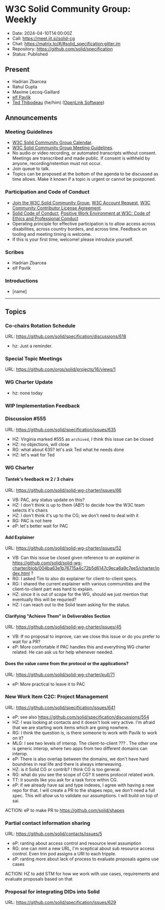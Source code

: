 # W3C Solid Community Group: Weekly

* Date: 2024-04-10T14:00:00Z
* Call: https://meet.jit.si/solid-cg
* Chat: https://matrix.to/#/#solid_specification:gitter.im
* Repository: https://github.com/solid/specification
* Status: Published


## Present
* Hadrian Zbarcea
* Rahul Gupta
* Maxime Lecoq-Gaillard
* [elf Pavlik](https://elf-pavlik.hackers4peace.net)
* [Ted Thibodeau](https://github.com/TallTed/) (he/him) ([OpenLink Software](https://www.openlinksw.com/))

## Announcements

### Meeting Guidelines
* [W3C Solid Community Group Calendar](https://www.w3.org/groups/cg/solid/calendar).
* [W3C Solid Community Group Meeting Guidelines](https://github.com/w3c-cg/solid/blob/main/meetings/README.md).
* No audio or video recording, or automated transcripts without consent. Meetings are transcribed and made public. If consent is withheld by anyone, recording/retention must not occur.
* Join queue to talk.
* Topics can be proposed at the bottom of the agenda to be discussed as time allows. Make it known if a topic is urgent or cannot be postponed.

### Participation and Code of Conduct
* [Join the W3C Solid Community Group](https://www.w3.org/community/solid/join), [W3C Account Request](http://www.w3.org/accounts/request), [W3C Community Contributor License Agreement](https://www.w3.org/community/about/agreements/cla/).
* [Solid Code of Conduct](https://github.com/solid/process/blob/main/code-of-conduct.md), [Positive Work Environment at W3C: Code of Ethics and Professional Conduct](https://www.w3.org/Consortium/cepc/)
* Operating principle for effective participation is to allow access across disabilities, across country borders, and across time. Feedback on tooling and meeting timing is welcome.
* If this is your first time, welcome! please introduce yourself.


### Scribes
* Hadrian Zbarcea
* elf Pavlik

### Introductions

* [name]

---

## Topics

### Co-chairs Rotation Schedule
URL: https://github.com/solid/specification/discussions/618

* hz: Just a reminder.

### Special Topic Meetings
URL: https://github.com/orgs/solid/projects/16/views/1


### WG Charter Update

* hz: none today


### WIP Implementation Feedback

### Discussion #555
URL: https://github.com/solid/specification/issues/635

* HZ: Virginia marked #555 as `archived`, I think this issue can be closed
* HZ: no objections, will close
* RG: what about 635? let's ask Ted what he needs done
* HZ: let's wait for Ted

### WG Charter

#### Tantek's feedback re 2 / 3 chairs
URL: https://github.com/solid/solid-wg-charter/issues/66

* VB: PAC, any status update on this?
* HZ: I don't think is up to them (AB?) to decide how the W3C team selects it's chairs
* HZ: I don't think it's up to the CG; we don't need to deal with it
* RG: PAC is not here
* eP: let's better wait for PAC


#### Add Explainer
URL: https://github.com/solid/solid-wg-charter/issues/52

* VB: Can this issue be closed given reference to *an explainer* in https://github.com/solid/solid-wg-charter/blob/004ba63e1b76715a4c72b5d6147c9eca6a9c7ee5/charter/index.html ?
* RG: I asked Tim to also do explainer for client-to-client specs.
* RG: I shared the current explainer with various communities and the client-to-client part was hard to explain.
* HZ: since it is out of scope for the WG, should we just mention that eventually this will be requried?
* HZ: I can reach out to the Solid team asking for the status.

#### Clarifying "Achieve Them" in Deliverables Section
URL: https://github.com/solid/solid-wg-charter/issues/45

* VB: If no proposal to improve, can we close this issue or do you prefer to wait for a PR?
* eP: More confortable if PAC handles this and everything WG charter related. He can ask us for help whenever needed.

#### Does the value come from the protocol or the applications?
URL: https://github.com/solid/solid-wg-charter/pull/71

* eP: More practical to leave it to PAC

### New Work Item C2C: Project Management
URL: https://github.com/solid/specification/issues/641

* eP: see also https://github.com/solid/specification/discussions/554
* HZ: I was looking at contacts and it doesn't look very active. I'm afraid that we are starting work items which are going nowhere.
* RG: I think the question is, is there someone to work with Pavlik to work on it?
* MLG: I see two levels of interop. The client-to-client ??? . The other one is generic interop, where two apps from two different domains can interop.
* eP: There is also overlap between the domains, we don't have hard boundries in real life and there is always interweaving.
* HZ: is it Solid CG or contrib? I think CG is too general.
* RG: what do you see the scope of CG? It seems protocol related work.
* TT: it sounds like you ask for a task force within CG.
* eP: if we already have sai and type indexes, I agree with having a new repo for that. I will create a PR to the shapes repo, we don't need a full spec. This will allow us to validate our assumptions. I will build on top of sai.

ACTION: eP to make PR to https://github.com/solid/shapes

### Partial contact information sharing
URL: https://github.com/solid/contacts/issues/5

* eP: ranting about access control and resource level assumption
* RG: one can mint a new URL, I'm sceptical about sub resource access control. Even trin pod assigns a URI to each tripple.
* eP: ranting more about lack of process to evaluate proposals agains use cases

ACTION: HZ to add STM for how we work with use cases, requirements and evaluate proposals based on that

### Proposal for integrating DIDs into Solid
URL: https://github.com/solid/specification/issues/629

